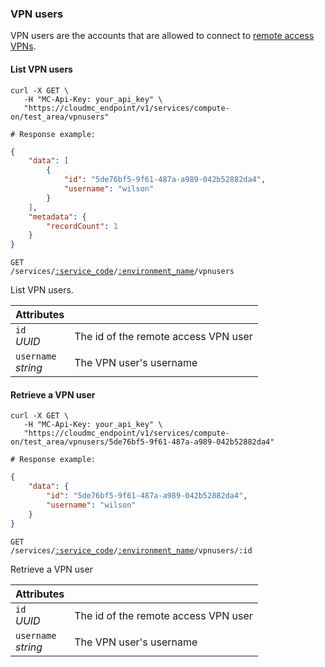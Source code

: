 ### VPN users

VPN users are the accounts that are allowed to connect to [remote access VPNs](#remote-access-vpns).

#### List VPN users
```shell
curl -X GET \
   -H "MC-Api-Key: your_api_key" \
   "https://cloudmc_endpoint/v1/services/compute-on/test_area/vpnusers"

# Response example:
```
```json
{
    "data": [
        {
            "id": "5de76bf5-9f61-487a-a989-042b52882da4",
            "username": "wilson"
        }
    ],
    "metadata": {
        "recordCount": 1
    }
}
```

<code>GET /services/<a href="#service-connections">:service_code</a>/<a href="#environments">:environment_name</a>/vpnusers</code>

List VPN users.

Attributes | &nbsp;
---------- | -----
`id`<br/>*UUID* | The id of the remote access VPN user
`username`<br/>*string* | The VPN user's username

#### Retrieve a VPN user
```shell
curl -X GET \
   -H "MC-Api-Key: your_api_key" \
   "https://cloudmc_endpoint/v1/services/compute-on/test_area/vpnusers/5de76bf5-9f61-487a-a989-042b52882da4"

# Response example:
```
```json
{
    "data": {
        "id": "5de76bf5-9f61-487a-a989-042b52882da4",
        "username": "wilson"
    }
}
```

<code>GET /services/<a href="#service-connections">:service_code</a>/<a href="#environments">:environment_name</a>/vpnusers/:id</code>

Retrieve a VPN user

Attributes | &nbsp;
---------- | -----
`id`<br/>*UUID* | The id of the remote access VPN user
`username`<br/>*string* | The VPN user's username
